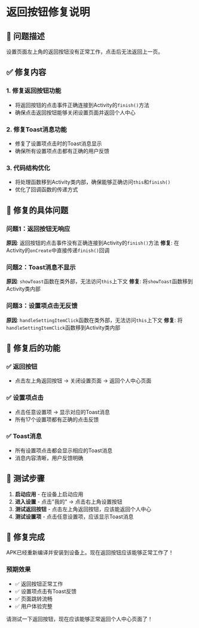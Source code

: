 # 返回按钮修复说明

## 🔧 问题描述

设置页面左上角的返回按钮没有正常工作，点击后无法返回上一页。

## ✅ 修复内容

### 1. **修复返回按钮功能**
- 将返回按钮的点击事件正确连接到Activity的`finish()`方法
- 确保点击返回按钮能够关闭设置页面并返回个人中心

### 2. **修复Toast消息功能**
- 修复了设置项点击时的Toast消息显示
- 确保所有设置项点击都有正确的用户反馈

### 3. **代码结构优化**
- 将处理函数移到Activity类内部，确保能够正确访问`this`和`finish()`
- 优化了回调函数的传递方式

## 🎯 修复的具体问题

### 问题1：返回按钮无响应
**原因**: 返回按钮的点击事件没有正确连接到Activity的`finish()`方法
**修复**: 在Activity的`onCreate`中直接传递`finish()`回调

### 问题2：Toast消息不显示
**原因**: `showToast`函数在类外部，无法访问`this`上下文
**修复**: 将`showToast`函数移到Activity类内部

### 问题3：设置项点击无反馈
**原因**: `handleSettingItemClick`函数在类外部，无法访问`this`上下文
**修复**: 将`handleSettingItemClick`函数移到Activity类内部

## 📱 修复后的功能

### ✅ **返回按钮**
- 点击左上角返回按钮 → 关闭设置页面 → 返回个人中心页面

### ✅ **设置项点击**
- 点击任意设置项 → 显示对应的Toast消息
- 所有17个设置项都有正确的点击反馈

### ✅ **Toast消息**
- 所有设置项点击都会显示相应的Toast消息
- 消息内容清晰，用户反馈明确

## 🚀 测试步骤

1. **启动应用** - 在设备上启动应用
2. **进入设置** - 点击"我的" → 点击右上角设置按钮
3. **测试返回按钮** - 点击左上角返回按钮，应该能返回个人中心
4. **测试设置项** - 点击任意设置项，应该显示Toast消息

## 🎉 修复完成

APK已经重新编译并安装到设备上。现在返回按钮应该能够正常工作了！

### 预期效果
- ✅ 返回按钮正常工作
- ✅ 设置项点击有Toast反馈
- ✅ 页面跳转流畅
- ✅ 用户体验完整

请测试一下返回按钮，现在应该能够正常返回个人中心页面了！
